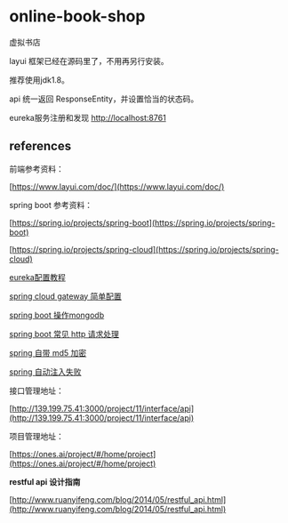 # online-book-shop

虚拟书店

layui 框架已经在源码里了，不用再另行安装。

推荐使用jdk1.8。

api 统一返回 ResponseEntity，并设置恰当的状态码。

eureka服务注册和发现 [http://localhost:8761](http://localhost:8761)

## references

前端参考资料：

[https://www.layui.com/doc/](https://www.layui.com/doc/)

spring boot 参考资料：

[https://spring.io/projects/spring-boot](https://spring.io/projects/spring-boot)

[https://spring.io/projects/spring-cloud](https://spring.io/projects/spring-cloud)

[eureka配置教程](http://www.heartthinkdo.com/?p=1933)

[spring cloud gateway 简单配置](http://cxytiandi.com/blog/detail/20430)

[spring boot 操作mongodb](https://juejin.im/post/5afb9de8518825426c690307)

[spring boot 常见 http 请求处理](https://blog.csdn.net/yunfeng482/article/details/79756233)

[spring 自带 md5 加密](https://www.kancloud.cn/chenzs/spring-boot_create/829027)

[spring 自动注入失败](https://www.moreofless.co.uk/spring-mvc-java-autowired-component-null-repository-service/)

接口管理地址：

[http://139.199.75.41:3000/project/11/interface/api](http://139.199.75.41:3000/project/11/interface/api)

项目管理地址：

[https://ones.ai/project/#/home/project](https://ones.ai/project/#/home/project)

**restful api 设计指南**

[http://www.ruanyifeng.com/blog/2014/05/restful_api.html](http://www.ruanyifeng.com/blog/2014/05/restful_api.html)